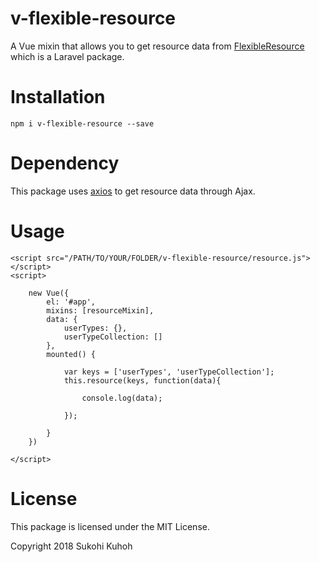 # v-flexible-resource
A Vue mixin that allows you to get resource data from [FlexibleResource](https://github.com/SUKOHI/FlexibleResource) which is a Laravel package.

# Installation

    npm i v-flexible-resource --save

# Dependency

This package uses [axios](https://github.com/axios/axios) to get resource data through Ajax.

# Usage

    <script src="/PATH/TO/YOUR/FOLDER/v-flexible-resource/resource.js"></script>
    <script>
    
        new Vue({
            el: '#app',
            mixins: [resourceMixin],
            data: {
                userTypes: {},
                userTypeCollection: []
            },
            mounted() {
    
                var keys = ['userTypes', 'userTypeCollection'];
                this.resource(keys, function(data){
    
                    console.log(data);
    
                });
    
            }
        })
    
    </script>
    
# License

This package is licensed under the MIT License.

Copyright 2018 Sukohi Kuhoh